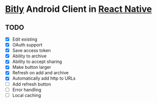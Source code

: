 # [Bitly](https://bitly.com/) Android Client in [React Native](https://facebook.github.io/react-native/)

TODO
---
- [x] Edit existing
- [x] OAuth support
- [x] Save access token
- [x] Ability to archive
- [x] Ability to accept sharing
- [x] Make button larger
- [x] Refresh on add and archive
- [x] Automatically add http to URLs
- [ ] Add refresh button
- [ ] Error handling
- [ ] Local caching
